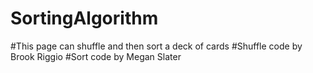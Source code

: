 # SortingAlgorithm
#This page can shuffle and then sort a deck of cards
#Shuffle code by Brook Riggio
#Sort code by Megan Slater
